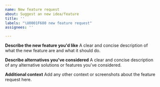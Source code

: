 ```yaml
---
name: New feature request
about: Suggest an new idea/feature
title: ''
labels: "\U0001F680 new feature request"
assignees: ''

---
```


**Describe the new feature you'd like**
A clear and concise description of what the new feature are and what it should do.

**Describe alternatives you've considered**
A clear and concise description of any alternative solutions or features you've considered.

**Additional context**
Add any other context or screenshots about the feature request here.
